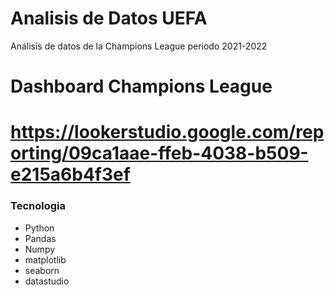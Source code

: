 # Analisis de Datos UEFA
Análisis de datos de la Champions League periodo 2021-2022 

# Dashboard Champions League 
# https://lookerstudio.google.com/reporting/09ca1aae-ffeb-4038-b509-e215a6b4f3ef

### Tecnologia

- Python 
- Pandas
- Numpy 
- matplotlib 
- seaborn 
- datastudio
